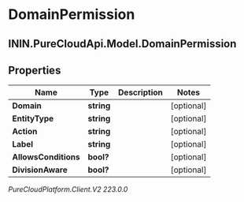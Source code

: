 # DomainPermission

## ININ.PureCloudApi.Model.DomainPermission

## Properties

|Name | Type | Description | Notes|
|------------ | ------------- | ------------- | -------------|
| **Domain** | **string** |  | [optional] |
| **EntityType** | **string** |  | [optional] |
| **Action** | **string** |  | [optional] |
| **Label** | **string** |  | [optional] |
| **AllowsConditions** | **bool?** |  | [optional] |
| **DivisionAware** | **bool?** |  | [optional] |



_PureCloudPlatform.Client.V2 223.0.0_
